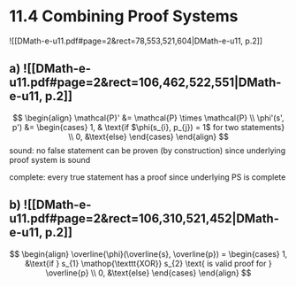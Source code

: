 
# 11.4      Combining Proof Systems 

![[DMath-e-u11.pdf#page=2&rect=78,553,521,604|DMath-e-u11, p.2]]

## a) ![[DMath-e-u11.pdf#page=2&rect=106,462,522,551|DMath-e-u11, p.2]]


$$
\begin{align}
\mathcal{P}' &= \mathcal{P} \times \mathcal{P}  \\
\phi'(s', p') &= \begin{cases}
1, & \text{if $\phi(s_{i}, p_{j}) = 1$ for two statements} \\
0, &\text{else}
\end{cases}
\end{align}
$$
sound: no false statement can be proven (by construction) since underlying proof system is sound

complete: every true statement has a proof since underlying PS is complete




<div class="page-break" style="page-break-before: always;"></div>


## b) ![[DMath-e-u11.pdf#page=2&rect=106,310,521,452|DMath-e-u11, p.2]]



$$
\begin{align}
\overline{\phi}(\overline{s}, \overline{p}) = \begin{cases}
1, &\text{if } s_{1} \mathop{\texttt{XOR}} s_{2} \text{ is valid proof for } \overline{p} \\
0, &\text{else}
\end{cases}
\end{align}
$$